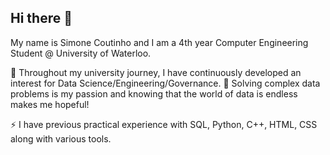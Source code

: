 ## Hi there 👋

My name is Simone Coutinho and I am a 4th year Computer Engineering Student @ University of Waterloo. 

🔭 Throughout my university journey, I have continuously developed an interest for Data Science/Engineering/Governance. 
🤔 Solving complex data problems is my passion and knowing that the world of data is endless makes me hopeful!

⚡ I have previous practical experience with SQL, Python, C++, HTML, CSS along with various tools. 
<!--
**coutinhos321/coutinhos321** is a ✨ _special_ ✨ repository because its `README.md` (this file) appears on your GitHub profile.

Here are some ideas to get you started:

- 🔭 I’m currently working on ...
- 🌱 I’m currently learning ...
- 👯 I’m looking to collaborate on ...
- 🤔 I’m looking for help with ...
- 💬 Ask me about ...
- 📫 How to reach me: ...
- 😄 Pronouns: ...
- ⚡ Fun fact: ...
-->
